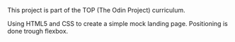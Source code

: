 This project is part of the TOP (The Odin Project) curriculum.

Using HTML5 and CSS to create a simple mock landing page.
Positioning is done trough flexbox.

